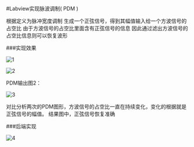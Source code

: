 #Labview实现脉波调制( PDM )

根据定义为脉冲宽度调制
生成一个正弦信号，得到其幅值输入给一个方波信号的占空比
由于方波信号的占空比里面含有正弦信号的信息
因此通过滤出方波信号的占空比信息则可以恢复波形

###实现效果

![1](http://images0.cnblogs.com/blog2015/701997/201507/241318284741503.png)

![2](http://images0.cnblogs.com/blog2015/701997/201507/241318343964025.png)

PDM输出图2：

![3](http://images0.cnblogs.com/blog2015/701997/201507/241318409125135.png)

对比分析两次的PDM图形，方波信号的占空比一直在持续变化，变化的根据就是正弦信号的幅值。
结果图中，正弦信号恢复准确

###后端实现

![4](http://images0.cnblogs.com/blog2015/701997/201507/241318506621957.png)